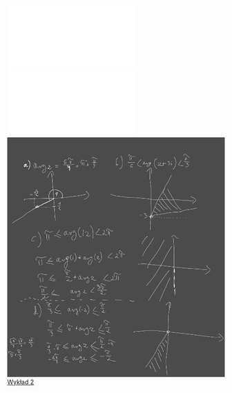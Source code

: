 ![ALGA_zestaw_03](Notatki/Semestr%201/Algebra%20liniowa%20z%20geometri%C4%85%20analityczn%C4%85/%C4%86wiczenia/%C4%86wiczenia%203/ALGA_zestaw_03.pdf)
![CCF31102022_0007](Notatki/Semestr%201/Algebra%20liniowa%20z%20geometri%C4%85%20analityczn%C4%85/%C4%86wiczenia/%C4%86wiczenia%203/CCF31102022_0007.pdf)
![Drawing 2022-11-04 14.19.55.excalidraw.svg](Notatki/Semestr%201/Algebra%20liniowa%20z%20geometri%C4%85%20analityczn%C4%85/%C4%86wiczenia/%C4%86wiczenia%203/Drawing%202022-11-04%2014.19.55.excalidraw.svg)[Wykład 2](Notatki/Semestr%201/Algebra%20liniowa%20z%20geometri%C4%85%20analityczn%C4%85/Wyk%C5%82ady/Wyk%C5%82ad%202/Wyk%C5%82ad%202.md)
